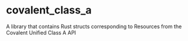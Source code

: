 # covalent_class_a
A library that contains Rust structs corresponding to Resources from the Covalent Unified Class A API  
